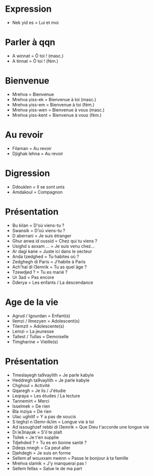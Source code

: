 # Expression

- Nek yid es = Lui et moi

# Parler à qqn

- A winnat = Ô toi ! (masc.)
- A tinnat = Ô toi ! (fém.)

# Bienvenue

- Mrehva = Bienvenue
- Mrehva yiss-ek = Bienvenue à toi (masc.)
- Mrehva yiss-em = Bienvenue à toi (fém.)
- Mrehva yiss-wen = Bienvenue à vous (masc.)
- Mrehva yiss-kent = Bienvenue à vous (fém.)

# Au revoir

- Filaman = Au revoir
- Djighak lehna = Au revoir

# Digression

- Ddouklen = Il se sont unis
- Amdakoul = Compagnon

# Présentation

- Bu kilan = D'où viens-tu ?
- Swansik = D'où viens-tu ?
- D aberrani = Je suis étranger
- Ghur anwa id oussid = Chez qui tu viens ?
- Usighd s axxam ... = Je suis venu chez...
- Ar dagi kane = Juste ici dans le secteur
- Anda tzedghed = Tu habites où ?
- Zedghegh di Paris = J'habite à Paris
- Ach'hal di l3emrik = Tu as quel âge ?
- Tzewdjed ? = Tu es marié ?
- Ur 3ad = Pas encore
- Dderya = Les enfants / La descendance

# Age de la vie

- Agrud / Igourdan = Enfant(s)
- Ilemzi / Ilmezyen = Adolescent(s)
- Tilemzit = Adolescente(s)
- Lemzi = La jeunesse
- Tallest / Tullas = Demoiselle
- Timgharine = Vieille(s)

# Présentation

- Tmeslayegh ta9vaylith = Je parle kabyle
- Heddregh ta9vaylith = Je parle kabyle
- Chghoul = Activité
- Qqaregh = Je lis / J'étudie
- Leqraya = Les études / La lecture
- Tannemirt = Merci
- Isselmek = De rien
- Bla mziya = De rien
- Ulac ughilif = Y a pas de soucis
- S teghzi n l3emr-ik/im = Longue vie à toi
- Ad issoughzef rebbi di l3emrik = Que Dieu t'accorde une longue vie
- Di le3nayak = S'il te plaît
- Tsilek = Je t'en supplie
- Tdjehded ? = Tu es en bonne santé ?
- Ddeqs nnegh = Ca peut aller
- Djehdegh = Je suis en forme
- Sellem af wouxxam nwenn = Passe le bonjour à ta famille
- Mrehva slamik = J'y manquerai pas !
- Sellem fellas = Salue le de ma part
